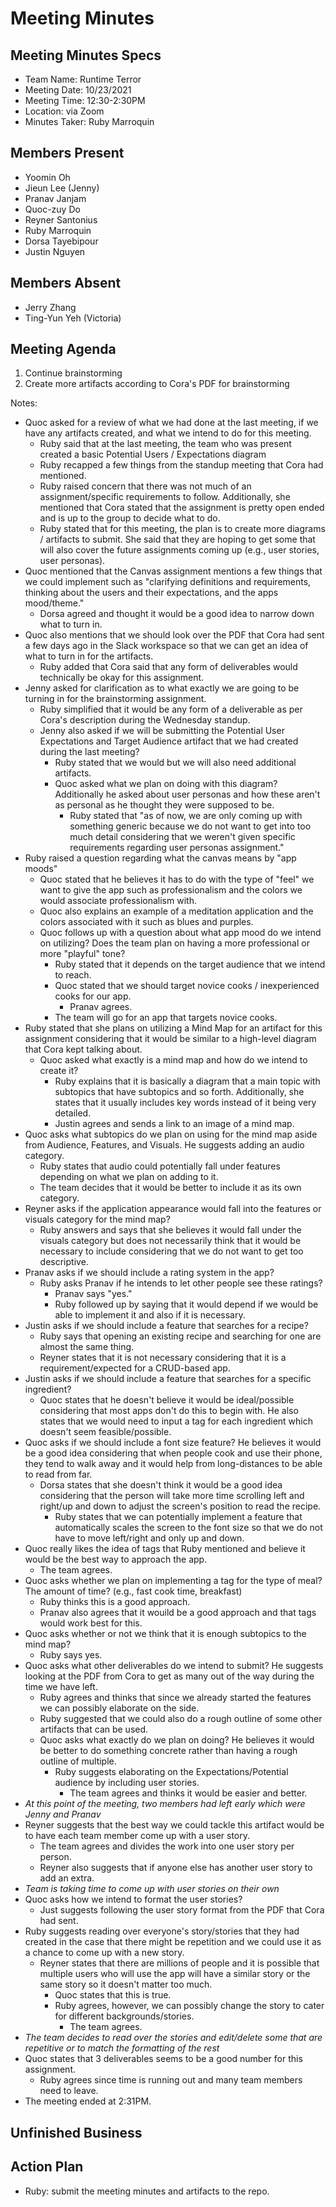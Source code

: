 # Meeting Minutes
## Meeting Minutes Specs
- Team Name: Runtime Terror
- Meeting Date: 10/23/2021
- Meeting Time: 12:30-2:30PM 
- Location: via Zoom
- Minutes Taker: Ruby Marroquin

## Members Present 
- Yoomin Oh 
- Jieun Lee (Jenny)
- Pranav Janjam
- Quoc-zuy Do
- Reyner Santonius
- Ruby Marroquin
- Dorsa Tayebipour
- Justin Nguyen

## Members Absent 
- Jerry Zhang
- Ting-Yun Yeh (Victoria)

## Meeting Agenda
1. Continue brainstorming
2. Create more artifacts according to Cora's PDF for brainstorming 

Notes: 
- Quoc asked for a review of what we had done at the last meeting, if we have any artifacts created, and what we intend to do for this meeting. 
  - Ruby said that at the last meeting, the team who was present created a basic Potential Users / Expectations diagram
  - Ruby recapped a few things from the standup meeting that Cora had mentioned.
  - Ruby raised concern that there was not much of an assignment/specific requirements to follow. Additionally, she mentioned that Cora stated that the assignment is pretty open ended and is up to the group to decide what to do. 
  - Ruby stated that for this meeting, the plan is to create more diagrams / artifacts to submit. She said that they are hoping to get some that will also cover the future assignments coming up (e.g., user stories, user personas). 
- Quoc mentioned that the Canvas assignment mentions a few things that we could implement such as "clarifying definitions and requirements, thinking about the users and their expectations, and the apps mood/theme."
  - Dorsa agreed and thought it would be a good idea to narrow down what to turn in. 
- Quoc also mentions that we should look over the PDF that Cora had sent a few days ago in the Slack workspace so that we can get an idea of what to turn in for the artifacts. 
  - Ruby added that Cora said that any form of deliverables would technically be okay for this assignment. 
- Jenny asked for clarification as to what exactly we are going to be turning in for the brainstorming assignment. 
  - Ruby simplified that it would be any form of a deliverable as per Cora's description during the Wednesday standup. 
  - Jenny also asked if we will be submitting the Potential User Expectations and Target Audience artifact that we had created during the last meeting?
    - Ruby stated that we would but we will also need additional artifacts. 
    - Quoc asked what we plan on doing with this diagram? Additionally he asked about user personas and how these aren't as personal as he thought they were supposed to be. 
      - Ruby stated that "as of now, we are only coming up with something generic because we do not want to get into too much detail considering that we weren't given specific requirements regarding user personas assignment."
- Ruby raised a question regarding what the canvas means by "app moods"
  - Quoc stated that he believes it has to do with the type of "feel" we want to give the app such as professionalism and the colors we would associate professionalism with. 
  - Quoc also explains an example of a meditation application and the colors associated with it such as blues and purples. 
  - Quoc follows up with a question about what app mood do we intend on utilizing? Does the team plan on having a more professional or more "playful" tone?
    - Ruby stated that it depends on the target audience that we intend to reach. 
    - Quoc stated that we should target novice cooks / inexperienced cooks for our app. 
      - Pranav agrees. 
    - The team will go for an app that targets novice cooks. 
- Ruby stated that she plans on utilizing a Mind Map for an artifact for this assignment considering that it would be similar to a high-level diagram that Cora kept talking about. 
  - Quoc asked what exactly is a mind map and how do we intend to create it?
    - Ruby explains that it is basically a diagram that a main topic with subtopics that have subtopics and so forth. Additionally, she states that it usually includes key words instead of it being very detailed.
    - Justin agrees and sends a link to an image of a mind map. 
- Quoc asks what subtopics do we plan on using for the mind map aside from Audience, Features, and Visuals. He suggests adding an audio category. 
  - Ruby states that audio could potentially fall under features depending on what we plan on adding to it. 
  - The team decides that it would be better to include it as its own category. 
- Reyner asks if the application appearance would fall into the features or visuals category for the mind map?
  - Ruby answers and says that she believes it would fall under the visuals category but does not necessarily think that it would be necessary to include considering that we do not want to get too descriptive. 
- Pranav asks if we should include a rating system in the app?
  - Ruby asks Pranav if he intends to let other people see these ratings? 
    - Pranav says "yes."
    - Ruby followed up by saying that it would depend if we would be able to implement it and also if it is necessary. 
- Justin asks if we should include a feature that searches for a recipe?
  - Ruby says that opening an existing recipe and searching for one are almost the same thing. 
  - Reyner states that it is not necessary considering that it is a requirement/expected for a CRUD-based app. 
- Justin asks if we should include a feature that searches for a specific ingredient?
  - Quoc states that he doesn't believe it would be ideal/possible considering that most apps don't do this to begin with. He also states that we would need to input a tag for each ingredient which doesn't seem feasible/possible. 
- Quoc asks if we should include a font size feature? He believes it would be a good idea considering that when people cook and use their phone, they tend to walk away and it would help from long-distances to be able to read from far. 
  - Dorsa states that she doesn't think it would be a good idea considering that the person will take more time scrolling left and right/up and down to adjust the screen's position to read the recipe. 
    - Ruby states that we can potentially implement a feature that automatically scales the screen to the font size so that we do not have to move left/right and only up and down. 
- Quoc really likes the idea of tags that Ruby mentioned and believe it would be the best way to approach the app.
  - The team agrees. 
- Quoc asks whether we plan on implementing a tag for the type of meal? The amount of time? (e.g., fast cook time, breakfast)
  - Ruby thinks this is a good approach. 
  - Pranav also agrees that it wouild be a good approach and that tags would work best for this. 
- Quoc asks whether or not we think that it is enough subtopics to the mind map?
  - Ruby says yes. 
- Quoc asks what other deliverables do we intend to submit? He suggests looking at the PDF from Cora to get as many out of the way during the time we have left. 
  - Ruby agrees and thinks that since we already started the features we can possibly elaborate on the side. 
  - Ruby suggested that we could also do a rough outline of some other artifacts that can be used. 
  - Quoc asks what exactly do we plan on doing? He believes it would be better to do something concrete rather than having a rough outline of multiple. 
    - Ruby suggests elaborating on the Expectations/Potential audience by including user stories. 
      - The team agrees and thinks it would be easier and better. 
- *At this point of the meeting, two members had left early which were Jenny and Pranav* 
- Reyner suggests that the best way we could tackle this artifact would be to have each team member come up with a user story. 
  - The team agrees and divides the work into one user story per person. 
  - Reyner also suggests that if anyone else has another user story to add an extra. 
- *Team is taking time to come up with user stories on their own*
- Quoc asks how we intend to format the user stories? 
  - Just suggests following the user story format from the PDF that Cora had sent. 
- Ruby suggests reading over everyone's story/stories that they had created in the case that there might be repetition and we could use it as a chance to come up with a new story. 
  - Reyner states that there are millions of people and it is possible that multiple users who will use the app will have a similar story or the same story so it doesn't matter too much. 
    - Quoc states that this is true. 
    - Ruby agrees, however, we can possibly change the story to cater for different backgrounds/stories. 
      - The team agrees. 
- *The team decides to read over the stories and edit/delete some that are repetitive or to match the formatting of the rest*
- Quoc states that 3 deliverables seems to be a good number for this assignment. 
  - Ruby agrees since time is running out and many team members need to leave. 
- The meeting ended at 2:31PM.                                

## Unfinished Business

## Action Plan 
- Ruby: submit the meeting minutes and artifacts to the repo. 
